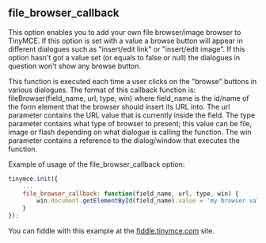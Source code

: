 ## file_browser_callback

This option enables you to add your own file browser/image browser to TinyMCE. If this option is set with a value a browse button will appear in different dialogues such as "insert/edit link" or "insert/edit image". If this option hasn't got a value set (or equals to false or null) the dialogues in question won't show any browse button.

This function is executed each time a user clicks on the "browse" buttons in various dialogues. The format of this callback function is: fileBrowser(field_name, url, type, win) where field_name is the id/name of the form element that the browser should insert its URL into. The url parameter contains the URL value that is currently inside the field. The type parameter contains what type of browser to present; this value can be file, image or flash depending on what dialogue is calling the function. The win parameter contains a reference to the dialog/window that executes the function.

Example of usage of the file_browser_callback option:

```js
tinymce.init({
    ...
    file_browser_callback: function(field_name, url, type, win) {
        win.document.getElementById(field_name).value = 'my browser value';
    }
});
```

You can fiddle with this example at the [fiddle.tinymce.com](fiddle.tinymce.com) site.
